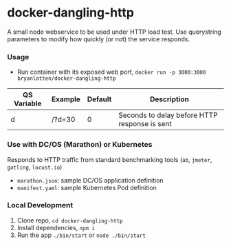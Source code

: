 # docker-dangling-http
A small node webservice to be used under HTTP load test. Use querystring parameters to modify how quickly (or not) the service responds.

### Usage
- Run container with its exposed web port, `docker run -p 3000:3000 bryanlatten/docker-dangling-http`

QS Variable | Example | Default | Description
--- | --- | --- | ---
d | /?d=30 | 0 | Seconds to delay before HTTP response is sent


### Use with DC/OS (Marathon) or Kubernetes

 Responds to HTTP traffic from standard benchmarking tools (`ab`, `jmeter`, `gatling`, `locust.io`)

- `marathon.json`: sample DC/OS application definition
- `manifest.yaml`: sample Kubernetes Pod definition

### Local Development

1. Clone repo, `cd docker-dangling-http`
1. Install dependencies, `npm i`
1. Run the app `./bin/start` or `node ./bin/start`
